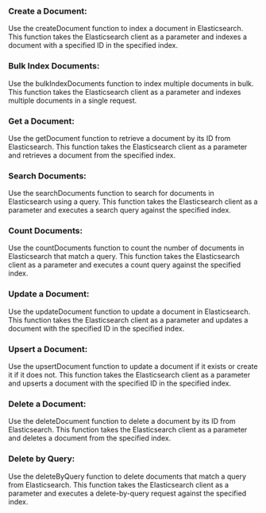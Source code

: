 ### Create a Document:

Use the createDocument function to index a document in Elasticsearch. This function takes the Elasticsearch client as a parameter and indexes a document with a specified ID in the specified index.

### Bulk Index Documents:

Use the bulkIndexDocuments function to index multiple documents in bulk. This function takes the Elasticsearch client as a parameter and indexes multiple documents in a single request.

### Get a Document:

Use the getDocument function to retrieve a document by its ID from Elasticsearch. This function takes the Elasticsearch client as a parameter and retrieves a document from the specified index.

### Search Documents:

Use the searchDocuments function to search for documents in Elasticsearch using a query. This function takes the Elasticsearch client as a parameter and executes a search query against the specified index.

### Count Documents:

Use the countDocuments function to count the number of documents in Elasticsearch that match a query. This function takes the Elasticsearch client as a parameter and executes a count query against the specified index.

### Update a Document:

Use the updateDocument function to update a document in Elasticsearch. This function takes the Elasticsearch client as a parameter and updates a document with the specified ID in the specified index.

### Upsert a Document:

Use the upsertDocument function to update a document if it exists or create it if it does not. This function takes the Elasticsearch client as a parameter and upserts a document with the specified ID in the specified index.

### Delete a Document:

Use the deleteDocument function to delete a document by its ID from Elasticsearch. This function takes the Elasticsearch client as a parameter and deletes a document from the specified index.

### Delete by Query:

Use the deleteByQuery function to delete documents that match a query from Elasticsearch. This function takes the Elasticsearch client as a parameter and executes a delete-by-query request against the specified index.
